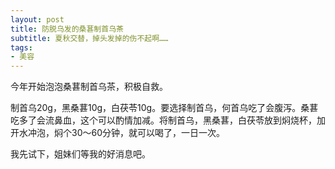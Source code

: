```yaml
---
layout: post
title: 防脱乌发的桑葚制首乌茶 
subtitle: 夏秋交替，掉头发掉的伤不起啊……
tags:
- 美容
---
```


今年开始泡泡桑葚制首乌茶，积极自救。

制首乌20g，黑桑葚10g，白茯苓10g。要选择制首乌，何首乌吃了会腹泻。桑葚吃多了会流鼻血，这个可以酌情加减。将制首乌，黑桑葚，白茯苓放到焖烧杯，加开水冲泡，焖个30～60分钟，就可以喝了，一日一次。

我先试下，姐妹们等我的好消息吧。

